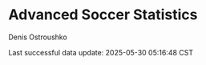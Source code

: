 # Advanced Soccer Statistics
Denis Ostroushko

<!-- gfm -->

Last successful data update: 2025-05-30 05:16:48 CST
